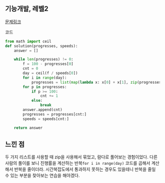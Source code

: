 ## 기능개발, 레벨2

[문제링크](https://school.programmers.co.kr/learn/courses/30/lessons/42586)

코드

```python
from math import ceil
def solution(progresses, speeds):
    answer = []

    while len(progresses) != 0:
        f = 100 - progresses[0]
        cnt = 0
        day = ceil(f / speeds[0])
        for i in range(day):
            progresses = list(map(lambda x: x[0] + x[1], zip(progresses,speeds)))
        for p in progresses:
            if p >= 100:
                cnt += 1
            else:
                break
        answer.append(cnt)
        progresses = progresses[cnt:]
        speeds = speeds[cnt:]

    return answer

```

## 느낀 점

두 가지 리스트를 사용할 때 zip을 사용해서 묶었고, 람다로 풀어보는 경험이었다. 다른 사람의 풀이를 보니 진행률을 계산하는 반복`for i in range(day)` 코드를 곱해서 계산해서 반복을 줄이더라. 시간복잡도에서 통과하지 못하는 경우도 있을테니 반복을 줄일 수 있는 부분을 찾아보는 연습을 해야겠다.
